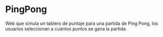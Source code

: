 # PingPong
Web que simula un tablero de puntaje para una partida de Ping Pong, los usuarios seleccionan a cuántos puntos se gana la partida.
